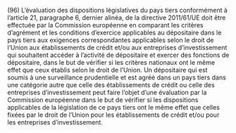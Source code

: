 (96) L’évaluation des dispositions législatives du pays tiers conformément à l’article 21, paragraphe 6, dernier alinéa, de la directive 2011/61/UE doit être effectuée par la Commission européenne en comparant les critères d’agrément et les conditions d’exercice applicables au dépositaire dans le pays tiers aux exigences correspondantes applicables selon le droit de l’Union aux établissements de crédit et/ou aux entreprises d’investissement qui souhaitent accéder à l’activité de dépositaire et exercer des fonctions de dépositaire, dans le but de vérifier si les critères nationaux ont le même effet que ceux établis selon le droit de l’Union. Un dépositaire qui est soumis à une surveillance prudentielle et est agréé dans un pays tiers dans une catégorie autre que celle des établissements de crédit ou celle des entreprises d’investissement peut faire l’objet d’une évaluation par la Commission européenne dans le but de vérifier si les dispositions applicables de la législation de ce pays tiers ont le même effet que celles fixées par le droit de l’Union pour les établissements de crédit et/ou pour les entreprises d’investissement.
